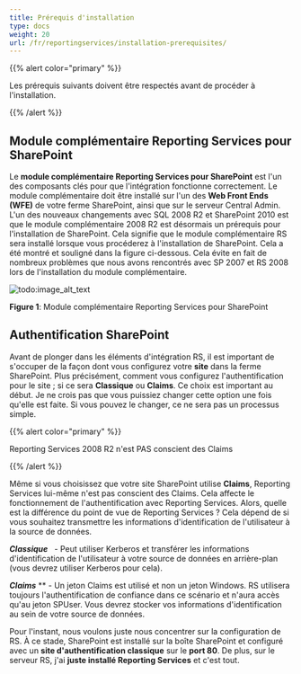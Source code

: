 ```yaml
---
title: Prérequis d'installation
type: docs
weight: 20
url: /fr/reportingservices/installation-prerequisites/
---
```


{{% alert color="primary" %}} 

Les prérequis suivants doivent être respectés avant de procéder à l'installation. 

{{% /alert %}} 
## **Module complémentaire Reporting Services pour SharePoint**
Le **module complémentaire Reporting Services pour SharePoint** est l'un des composants clés pour que l'intégration fonctionne correctement. Le module complémentaire doit être installé sur l'un des **Web Front Ends (WFE)** de votre ferme SharePoint, ainsi que sur le serveur Central Admin. L'un des nouveaux changements avec SQL 2008 R2 et SharePoint 2010 est que le module complémentaire 2008 R2 est désormais un prérequis pour l'installation de SharePoint. Cela signifie que le module complémentaire RS sera installé lorsque vous procéderez à l'installation de SharePoint. Cela a été montré et souligné dans la figure ci-dessous. Cela évite en fait de nombreux problèmes que nous avons rencontrés avec SP 2007 et RS 2008 lors de l'installation du module complémentaire. 

![todo:image_alt_text](installation-prerequisites_1.png)


**Figure 1**: Module complémentaire Reporting Services pour SharePoint 
## **Authentification SharePoint**
Avant de plonger dans les éléments d'intégration RS, il est important de s'occuper de la façon dont vous configurez votre **site** dans la ferme SharePoint. Plus précisément, comment vous configurez l'authentification pour le site ; si ce sera **Classique** ou **Claims**. Ce choix est important au début. Je ne crois pas que vous puissiez changer cette option une fois qu'elle est faite. Si vous pouvez le changer, ce ne sera pas un processus simple. 

{{% alert color="primary" %}} 

Reporting Services 2008 R2 n'est PAS conscient des Claims 

{{% /alert %}} 

Même si vous choisissez que votre site SharePoint utilise **Claims**, Reporting Services lui-même n'est pas conscient des Claims. Cela affecte le fonctionnement de l'authentification avec Reporting Services. Alors, quelle est la différence du point de vue de Reporting Services ? Cela dépend de si vous souhaitez transmettre les informations d'identification de l'utilisateur à la source de données. 

***Classique***   - Peut utiliser Kerberos et transférer les informations d'identification de l'utilisateur à votre source de données en arrière-plan (vous devrez utiliser Kerberos pour cela). 

***Claims*** ** - Un jeton Claims est utilisé et non un jeton Windows. RS utilisera toujours l'authentification de confiance dans ce scénario et n'aura accès qu'au jeton SPUser. Vous devrez stocker vos informations d'identification au sein de votre source de données. 

Pour l'instant, nous voulons juste nous concentrer sur la configuration de RS. À ce stade, SharePoint est installé sur la boîte SharePoint et configuré avec un **site d'authentification classique** sur le **port 80**. De plus, sur le serveur RS, j'ai **juste installé Reporting Services** et c'est tout. 